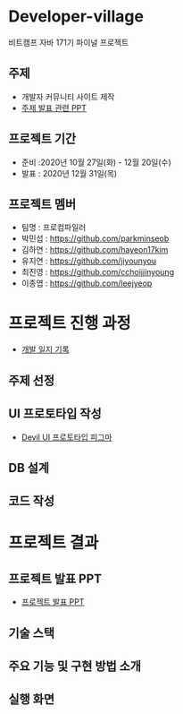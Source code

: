 # Developer-village
비트캠프 자바 171기 파이널 프로젝트

## 주제
- 개발자 커뮤니티 사이트 제작
- [주제 발표 관련 PPT](https://docs.google.com/presentation/d/1YRAt4UJY--kdYYx2JAo1ukq3rW8kx6nlbPc2kJ8exfU/edit#slide=id.ga6864e8c28_3_0)

## 프로젝트 기간
- 준비 :2020년 10월 27일(화) - 12월 20일(수)
- 발표 : 2020년 12월 31일(목)

## 프로젝트 멤버 
- 팀명 : 프로컴파일러
- 박민섭 : https://github.com/parkminseob
- 김하연 : https://github.com/hayeon17kim
- 유지연 : https://github.com/jiyounyou
- 최진영 : https://github.com/cchoijjinyoung
- 이종엽 : https://github.com/leejyeop


# 프로젝트 진행 과정
- [개발 일지 기록](https://www.notion.so/48d1b112fcd04129ab601c0692ef93cb)

## 주제 선정

## UI 프로토타입 작성
- [Devil UI 프로토타입 피그마](https://www.figma.com/file/Irabu6J2iBDQ4kZk0Ze0UB/Devil-UI-Prototype?node-id=113%3A2)

## DB 설계

## 코드 작성


# 프로젝트 결과
## 프로젝트 발표 PPT
- [프로젝트 발표 PPT](https://docs.google.com/presentation/d/1ZLwZ9xMrHmfGBJSWx4BI5X-IX9IQm1oZ5uAaEGIsk0g/edit#slide=id.p)

## 기술 스택

## 주요 기능 및 구현 방법 소개

## 실행 화면




